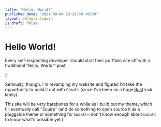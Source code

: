 ```yaml
---
title: "Hello, World!"
published_date: "2021-09-04 23:29:59 +0000"
layout: default.liquid
is_draft: false
---
```

# Hello World!

Every self-respecting developer should start their portfolio site off with a traditional "Hello, World!" post.

:)

Seriously, though. I'm revamping my website and figured I'd take the opportunity to build it out with ``Cobalt`` (since I've been on a huge [Rust](https://www.rust-lang.org) kick lately).

This site will be *very* barebones for a while as I build out my theme, which I'll eventually call "Squire" (and do something to open source it as a pluggable theme or something for `Cobalt`--don't know enough about `Cobalt` to know what's possible yet.)

